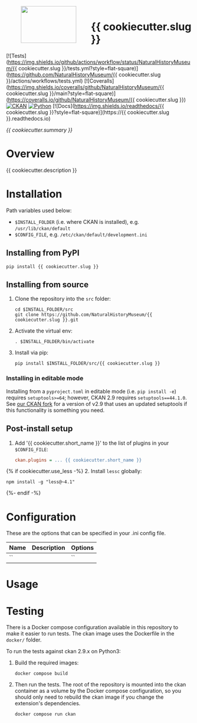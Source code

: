 <!--header-start-->
<img src="https://data.nhm.ac.uk/images/nhm_logo.svg" align="left" width="150px" height="100px" hspace="40"/>

# {{ cookiecutter.slug }}

[![Tests](https://img.shields.io/github/actions/workflow/status/NaturalHistoryMuseum/{{ cookiecutter.slug }}/tests.yml?style=flat-square)](https://github.com/NaturalHistoryMuseum/{{ cookiecutter.slug }}/actions/workflows/tests.yml)
[![Coveralls](https://img.shields.io/coveralls/github/NaturalHistoryMuseum/{{ cookiecutter.slug }}/main?style=flat-square)](https://coveralls.io/github/NaturalHistoryMuseum/{{ cookiecutter.slug }})
[![CKAN](https://img.shields.io/badge/ckan-2.9.7-orange.svg?style=flat-square)](https://github.com/ckan/ckan)
[![Python](https://img.shields.io/badge/python-3.6%20%7C%203.7%20%7C%203.8-blue.svg?style=flat-square)](https://www.python.org/)
[![Docs](https://img.shields.io/readthedocs/{{ cookiecutter.slug }}?style=flat-square)](https://{{ cookiecutter.slug }}.readthedocs.io)

_{{ cookiecutter.summary }}_

<!--header-end-->

# Overview
<!--overview-start-->

{{ cookiecutter.description }}

<!--overview-end-->

# Installation
<!--installation-start-->

Path variables used below:
- `$INSTALL_FOLDER` (i.e. where CKAN is installed), e.g. `/usr/lib/ckan/default`
- `$CONFIG_FILE`, e.g. `/etc/ckan/default/development.ini`

## Installing from PyPI

```shell
pip install {{ cookiecutter.slug }}
```

## Installing from source

1. Clone the repository into the `src` folder:
   ```shell
   cd $INSTALL_FOLDER/src
   git clone https://github.com/NaturalHistoryMuseum/{{ cookiecutter.slug }}.git
   ```

2. Activate the virtual env:
   ```shell
   . $INSTALL_FOLDER/bin/activate
   ```

3. Install via pip:
   ```shell
   pip install $INSTALL_FOLDER/src/{{ cookiecutter.slug }}
   ```

### Installing in editable mode

Installing from a `pyproject.toml` in editable mode (i.e. `pip install -e`) requires `setuptools>=64`; however, CKAN 2.9 requires `setuptools==44.1.0`. See [our CKAN fork](https://github.com/NaturalHistoryMuseum/ckan) for a version of v2.9 that uses an updated setuptools if this functionality is something you need.

## Post-install setup

1. Add '{{ cookiecutter.short_name }}' to the list of plugins in your `$CONFIG_FILE`:
   ```ini
   ckan.plugins = ... {{ cookiecutter.short_name }}
   ```
   
{% if cookiecutter.use_less -%}
2. Install `lessc` globally:
   ```shell
   npm install -g "less@~4.1"
   ```
{%- endif -%}

<!--installation-end-->

# Configuration
<!--configuration-start-->
These are the options that can be specified in your .ini config file.

| Name | Description | Options |
|------|-------------|---------|
| ``   |             | ``      |

<!--configuration-end-->

# Usage
<!--usage-start-->

<!--usage-end-->

# Testing
<!--testing-start-->
There is a Docker compose configuration available in this repository to make it easier to run tests. The ckan image uses the Dockerfile in the `docker/` folder.

To run the tests against ckan 2.9.x on Python3:

1. Build the required images:
   ```shell
   docker compose build
   ```

2. Then run the tests.
   The root of the repository is mounted into the ckan container as a volume by the Docker compose
   configuration, so you should only need to rebuild the ckan image if you change the extension's
   dependencies.
   ```shell
   docker compose run ckan
   ```

<!--testing-end-->

